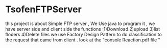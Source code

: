 # TsofenFTPServer
this project is about Simple FTP server , 
We Use java to program it ,
we have server side and client side 
the functions :1)Download 2)upload 3)list floders 4)Delete files 
we use Factory Design Pattern to do classification to the request that came from client .
 look at the "console Reaction.pdf file " 
